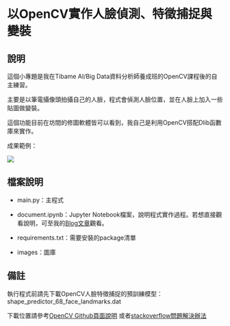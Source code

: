 # 以OpenCV實作人臉偵測、特徵捕捉與變裝

## 說明

這個小專題是我在Tibame AI/Big Data資料分析師養成班的OpenCV課程後的自主練習。

主要是以筆電攝像頭拍攝自己的人臉，程式會偵測人臉位置，並在人臉上加入一些貼圖做變裝。

這個功能目前在坊間的修圖軟體皆可以看到，我自己是利用OpenCV搭配Dlib函數庫來實作。

成果範例：

![](./images/demo.gif)


## 檔案說明

* main.py：主程式

* document.ipynb：Jupyter Notebook檔案，說明程式實作過程。若想直接觀看說明，可至我的[Blog文章](https://suyenting.github.io/post/opencv_face_stickers/)觀看。

* requirements.txt：需要安裝的package清單

* images：圖庫

## 備註

執行程式前請先下載OpenCV人臉特徵捕捉的預訓練模型：shape_predictor_68_face_landmarks.dat

下載位置請參考[OpenCV Github頁面說明](https://github.com/davisking/dlib/blob/master/python_examples/face_landmark_detection.py)
或者[stackoverflow問題解決辦法](https://stackoverflow.com/questions/64643440/how-do-i-fix-runtimeerror-unable-to-open-shape-predictor-68-face-landmarks-dat)